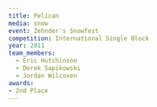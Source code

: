 ```yaml
---
title: Pelican
media: snow
event: Zehnder's Snowfest
competition: International Single Block
year: 2011
team_members:
  - Eric Hutchinson
  - Derek Sapikowski
  - Jordan Wilcoxen
awards: 
- 2nd Place
---
```


